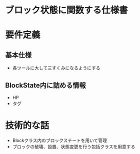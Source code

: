 # ブロック状態に関数する仕様書

# 要件定義

## 基本仕様
- 各ツールに大して三すくみになるようにする

## BlockState内に詰める情報
- HP
- タグ


# 技術的な話
- Blockクラス内のブロックステートを用いて管理
- ブロックの破壊、設置、状態変更を行う包括クラスを用意する
